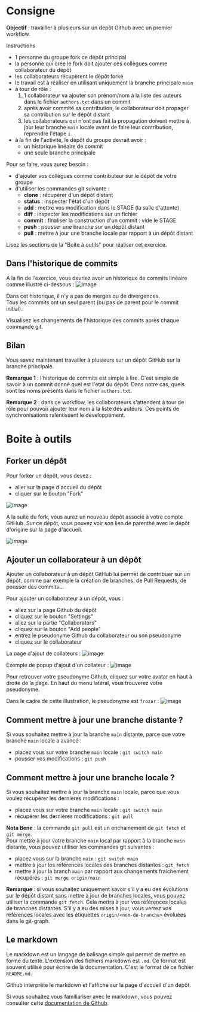 # Consigne

**Objectif** : travailler à plusieurs sur un dépôt Github avec un premier workflow.

Instructions
 - 1 personne du groupe fork ce dépôt principal
 - la personne qui crée le fork doit ajouter ces collègues comme collaborateur du dépôt
 - les collaborateurs récupèrent le dépôt forké
 - le travail est à réaliser en utilisant uniquement la branche principale `main`
 - à tour de rôle :
   1. 1 collaborateur va ajouter son prénom/nom à la liste des auteurs dans le fichier `authors.txt` dans un commit
   2. après avoir commité sa contribution, le collaborateur doit propager sa contribution sur le dépôt distant
   3. les collaborateurs qui n'ont pas fait la propagation doivent mettre à jour leur branche `main` locale avant de faire leur contribution, reprendre l'étape `i.`
 - à la fin de l'activité, le dépôt du groupe devrait avoir :
   - un historique linéaire de commit
   - une seule branche principale

Pour se faire, vous aurez besoin :
 - d'ajouter vos collègues comme contributeur sur le dépôt de votre groupe
 - d'utiliser les commandes git suivante :
   - **clone** : récupérer d'un dépôt distant
   - **status** : inspecter l'état d'un dépôt
   - **add** : mettre vos modification dans le STAGE (la salle d'attente)
   - **diff** : inspecter les modifications sur un fichier
   - **commit** : finaliser la construction d'un commit : vide le STAGE
   - **push** : pousser une branche sur un dépôt distant
   - **pull** : mettre à jour une branche locale par rapport à un dépôt distant

Lisez les sections de la "Boite à outils" pour réaliser cet exercice.

## Dans l'historique de commits

A la fin de l'exercice, vous devriez avoir un historique de commits linéaire comme
illustré ci-dessous :
![image](img/historique-lineaire.png)

Dans cet historique, il n'y a pas de merges ou de divergences.  
Tous les commits ont un seul parent (ou pas de parent pour le commit initial).

Visualisez les changements de l'historique des commits après chaque commande git.

## Bilan

Vous savez maintenant travailler à plusieurs sur un dépôt GitHub sur la branche principale.

**Remarque 1** : l'historique de commits est simple à lire. C'est simple de
savoir à un commit donné quel est l'état du dépôt. Dans notre cas, quels sont
les noms présents dans le fichier `authors.txt`.

**Remarque 2** : dans ce workflow, les collaborateurs s'attendent à tour de rôle
pour pouvoir ajouter leur nom à la liste des auteurs. Ces points de synchronisations
ralentissent le développement.

# Boite à outils

## Forker un dépôt

Pour forker un dépôt, vous devez :
 - aller sur la page d'accueil du dépôt
 - cliquer sur le bouton "Fork"

![image](img/fork.png)

A la suite du fork, vous aurez un nouveau dépôt associé à votre compte GitHub.
Sur ce dépôt, vous pouvez voir son lien de parenthé avec le dépôt d'origine
sur la page d'accueil.

![image](img/fork-check.png)

## Ajouter un collaborateur à un dépôt

Ajouter un collaborateur à un dépôt GitHub lui permet de contribuer sur un dépôt,
comme par exemple la création de branches, de Pull Requests, de pousser des commits...

Pour ajouter un collaborateur à un dépôt, vous :
 - allez sur la page Github du dépôt
 - cliquez sur le bouton "Settings"
 - allez sur la partie "Collaborators"
 - cliquez sur le bouton "Add people"
 - entrez le pseudonyme Github du collaborateur ou son pseudonyme 
 - cliquez sur le collaborateur

La page d'ajout de collateurs :
![image](img/add-collaborator-0.png)

Exemple de popup d'ajout d'un collateur : 
![image](img/add-collaborator-1.png)

Pour retrouver votre pseudonyme Github, cliquez sur votre avatar en haut à droite 
de la page. En haut du menu latéral, vous trouverez votre pseudonyme.

Dans le cadre de cette illustration, le pseudonyme est `frozar` :
![image](img/add-collaborator-2.png)

## Comment mettre à jour une branche distante ?

Si vous souhaitez mettre à jour la branche `main` distante, parce que votre branche
`main` locale a avancé :
 - placez vous sur votre branche `main` locale : `git switch main`
 - pousser vos modifications  : `git push`

## Comment mettre à jour une branche locale ?

Si vous souhaitez mettre à jour la branche `main` locale, parce que vous voulez 
récupérer les dernières modifications :
 - placez vous sur votre branche `main` locale : `git switch main`
 - récupérer les dernières modifications  : `git pull`

**Nota Bene** : la commande `git pull` est un enchainement de `git fetch` et `git merge`.  
Pour mettre à jour votre branche `main` local par rapport à la branche `main` distante,
vous pouvez utiliser les commandes git suivantes :
 - placez vous sur la branche `main` : `git switch main`
 - mettre à jour les références locales des branches distantes : `git fetch`
 - mettre à jour la branch `main` par rapport aux changements fraichement récupérés : `git merge origin/main`

**Remarque** : si vous souhaitez uniquement savoir s'il y a eu des évolutions sur le
dépôt distant sans mettre à jour de branches locales, vous pouvez utiliser la commande
`git fetch`. Cela mettra à jour vos références locales de branches distantes. S'il y a
eu des mises à jour, vous verrez vos références locales avec les étiquettes 
`origin/<nom-de-branche>` évoluées dans le git-graph.

## Le markdown

Le markdown est un langage de balisage simple qui permet de mettre en forme du texte.
L'extension des fichiers markdown est `.md`. Ce format est souvent utilisé pour écrire 
de la documentation. C'est le format de ce fichier `README.md`.

Github interprête le markdown et l'affiche sur la page d'accueil d'un dépôt.

Si vous souhaitez vous familiariser avec le markdown, vous pouvez consulter 
cette [documentation de Github](https://docs.github.com/en/get-started/writing-on-github/getting-started-with-writing-and-formatting-on-github/basic-writing-and-formatting-syntax).

